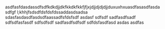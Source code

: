 asdfasfdasdassdfsdfkdkdjjdkfkkdkfkkfjfjxjdjjdjdjdjjduxuxhxuasdfasasdfasdasdfgf l;khhjfsdsdfdsfdsfdssaddasdsadsa
sdasfasdasdfasdsdfaassadfsfdsfsdf
asdasf
sdfsdf
sadfasdfsadf
sdfsdfasfasdf
sdfsdfsdf
sadfasdfsdfsdf
sdfdsfasdfasd
asdas
asdfas

